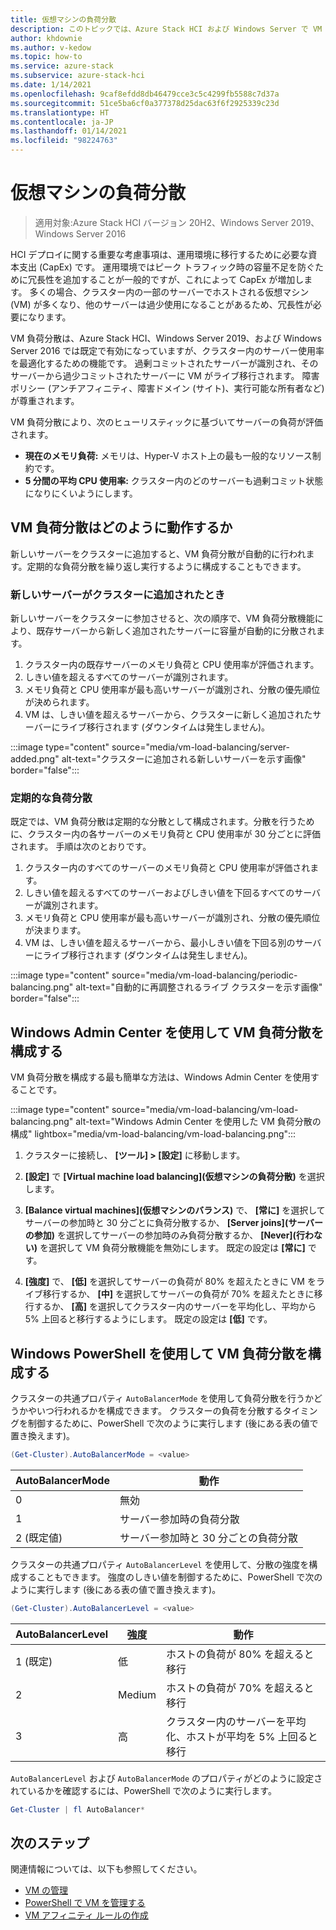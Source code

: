 ```yaml
---
title: 仮想マシンの負荷分散
description: このトピックでは、Azure Stack HCI および Windows Server で VM の負荷分散機能を構成する方法について説明します。
author: khdownie
ms.author: v-kedow
ms.topic: how-to
ms.service: azure-stack
ms.subservice: azure-stack-hci
ms.date: 1/14/2021
ms.openlocfilehash: 9caf8efdd8db46479cce3c5c4299fb5588c7d37a
ms.sourcegitcommit: 51ce5ba6cf0a377378d25dac63f6f2925339c23d
ms.translationtype: HT
ms.contentlocale: ja-JP
ms.lasthandoff: 01/14/2021
ms.locfileid: "98224763"
---
```

# <a name="virtual-machine-load-balancing"></a>仮想マシンの負荷分散

> 適用対象:Azure Stack HCI バージョン 20H2、Windows Server 2019、Windows Server 2016

HCI デプロイに関する重要な考慮事項は、運用環境に移行するために必要な資本支出 (CapEx) です。 運用環境ではピーク トラフィック時の容量不足を防ぐために冗長性を追加することが一般的ですが、これによって CapEx が増加します。 多くの場合、クラスター内の一部のサーバーでホストされる仮想マシン (VM) が多くなり、他のサーバーは過少使用になることがあるため、冗長性が必要になります。

VM 負荷分散は、Azure Stack HCI、Windows Server 2019、および Windows Server 2016 では既定で有効になっていますが、クラスター内のサーバー使用率を最適化するための機能です。 過剰コミットされたサーバーが識別され、そのサーバーから過少コミットされたサーバーに VM がライブ移行されます。 障害ポリシー (アンチアフィニティ、障害ドメイン (サイト)、実行可能な所有者など) が尊重されます。

VM 負荷分散により、次のヒューリスティックに基づいてサーバーの負荷が評価されます。

- **現在のメモリ負荷:** メモリは、Hyper-V ホスト上の最も一般的なリソース制約です。
- **5 分間の平均 CPU 使用率:** クラスター内のどのサーバーも過剰コミット状態になりにくいようにします。

## <a name="how-does-vm-load-balancing-work"></a>VM 負荷分散はどのように動作するか

新しいサーバーをクラスターに追加すると、VM 負荷分散が自動的に行われます。定期的な負荷分散を繰り返し実行するように構成することもできます。

### <a name="when-a-new-server-is-added-to-a-cluster"></a>新しいサーバーがクラスターに追加されたとき

新しいサーバーをクラスターに参加させると、次の順序で、VM 負荷分散機能により、既存サーバーから新しく追加されたサーバーに容量が自動的に分散されます。

1. クラスター内の既存サーバーのメモリ負荷と CPU 使用率が評価されます。
2. しきい値を超えるすべてのサーバーが識別されます。
3. メモリ負荷と CPU 使用率が最も高いサーバーが識別され、分散の優先順位が決められます。
4. VM は、しきい値を超えるサーバーから、クラスターに新しく追加されたサーバーにライブ移行されます (ダウンタイムは発生しません)。

:::image type="content" source="media/vm-load-balancing/server-added.png" alt-text="クラスターに追加される新しいサーバーを示す画像" border="false"::: 

### <a name="recurring-load-balancing"></a>定期的な負荷分散

既定では、VM 負荷分散は定期的な分散として構成されます。分散を行うために、クラスター内の各サーバーのメモリ負荷と CPU 使用率が 30 分ごとに評価されます。 手順は次のとおりです。

1. クラスター内のすべてのサーバーのメモリ負荷と CPU 使用率が評価されます。
2. しきい値を超えるすべてのサーバーおよびしきい値を下回るすべてのサーバーが識別されます。
3. メモリ負荷と CPU 使用率が最も高いサーバーが識別され、分散の優先順位が決まります。
4. VM は、しきい値を超えるサーバーから、最小しきい値を下回る別のサーバーにライブ移行されます (ダウンタイムは発生しません)。

:::image type="content" source="media/vm-load-balancing/periodic-balancing.png" alt-text="自動的に再調整されるライブ クラスターを示す画像" border="false"::: 

## <a name="configure-vm-load-balancing-using-windows-admin-center"></a>Windows Admin Center を使用して VM 負荷分散を構成する

VM 負荷分散を構成する最も簡単な方法は、Windows Admin Center を使用することです。 

:::image type="content" source="media/vm-load-balancing/vm-load-balancing.png" alt-text="Windows Admin Center を使用した VM 負荷分散の構成" lightbox="media/vm-load-balancing/vm-load-balancing.png":::

1. クラスターに接続し、 **[ツール] > [設定]** に移動します。

2. **[設定]** で **[Virtual machine load balancing]\(仮想マシンの負荷分散\)** を選択します。

3. **[Balance virtual machines]\(仮想マシンのバランス\)** で、 **[常に]** を選択してサーバーの参加時と 30 分ごとに負荷分散するか、 **[Server joins]\(サーバーの参加\)** を選択してサーバーの参加時のみ負荷分散するか、 **[Never]\(行わない\)** を選択して VM 負荷分散機能を無効にします。 既定の設定は **[常に]** です。

4. **[強度]** で、 **[低]** を選択してサーバーの負荷が 80% を超えたときに VM をライブ移行するか、 **[中]** を選択してサーバーの負荷が 70% を超えたときに移行するか、 **[高]** を選択してクラスター内のサーバーを平均化し、平均から 5% 上回ると移行するようにします。 既定の設定は **[低]** です。

## <a name="configure-vm-load-balancing-using-windows-powershell"></a>Windows PowerShell を使用して VM 負荷分散を構成する

クラスターの共通プロパティ `AutoBalancerMode` を使用して負荷分散を行うかどうかやいつ行われるかを構成できます。 クラスターの負荷を分散するタイミングを制御するために、PowerShell で次のように実行します (後にある表の値で置き換えます)。

```PowerShell
(Get-Cluster).AutoBalancerMode = <value>
```

|AutoBalancerMode |動作|
|-----------------|-----------|
| 0 | 無効 |
| 1 | サーバー参加時の負荷分散 |
| 2 (既定値) | サーバー参加時と 30 分ごとの負荷分散 |

クラスターの共通プロパティ `AutoBalancerLevel` を使用して、分散の強度を構成することもできます。 強度のしきい値を制御するために、PowerShell で次のように実行します (後にある表の値で置き換えます)。

```PowerShell
(Get-Cluster).AutoBalancerLevel = <value>
```

| AutoBalancerLevel | 強度 | 動作 |
|-------------------|----------------|----------|
| 1 (既定) | 低 | ホストの負荷が 80% を超えると移行 |
| 2 | Medium | ホストの負荷が 70% を超えると移行 |
| 3 | 高 | クラスター内のサーバーを平均化、ホストが平均を 5% 上回ると移行 |

`AutoBalancerLevel` および `AutoBalancerMode` のプロパティがどのように設定されているかを確認するには、PowerShell で次のように実行します。

```PowerShell
Get-Cluster | fl AutoBalancer*
```

## <a name="next-steps"></a>次のステップ

関連情報については、以下も参照してください。

- [VM の管理](vm.md)
- [PowerShell で VM を管理する](vm-powershell.md)
- [VM アフィニティ ルールの作成](vm-affinity.md)
